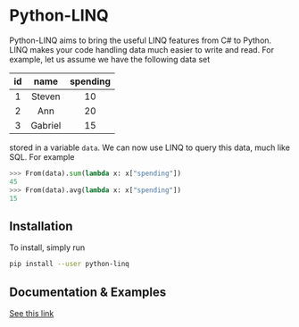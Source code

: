 Python-LINQ
===========

Python-LINQ aims to bring the useful LINQ features from C# to Python. LINQ makes your code handling data much easier to write and read. For example, let us assume we have the following data set

| id | name | spending |
| :---------: | :-----------: | :---------------: |
| 1 | Steven | 10 |
| 2 | Ann | 20 |
| 3 | Gabriel | 15 |

stored in a variable `data`. We can now use LINQ to query this data, much like SQL. For example

``` python
>>> From(data).sum(lambda x: x["spending"])
45
>>> From(data).avg(lambda x: x["spending"])
15
```

Installation
------------

To install, simply run

``` bash
pip install --user python-linq
```

Documentation & Examples
------------------------

[See this link](docs.md)